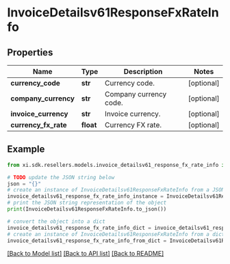 # InvoiceDetailsv61ResponseFxRateInfo


## Properties

Name | Type | Description | Notes
------------ | ------------- | ------------- | -------------
**currency_code** | **str** | Currency code. | [optional] 
**company_currency** | **str** | Company currency code. | [optional] 
**invoice_currency** | **str** | Invoice currency. | [optional] 
**currency_fx_rate** | **float** | Currency FX rate. | [optional] 

## Example

```python
from xi.sdk.resellers.models.invoice_detailsv61_response_fx_rate_info import InvoiceDetailsv61ResponseFxRateInfo

# TODO update the JSON string below
json = "{}"
# create an instance of InvoiceDetailsv61ResponseFxRateInfo from a JSON string
invoice_detailsv61_response_fx_rate_info_instance = InvoiceDetailsv61ResponseFxRateInfo.from_json(json)
# print the JSON string representation of the object
print(InvoiceDetailsv61ResponseFxRateInfo.to_json())

# convert the object into a dict
invoice_detailsv61_response_fx_rate_info_dict = invoice_detailsv61_response_fx_rate_info_instance.to_dict()
# create an instance of InvoiceDetailsv61ResponseFxRateInfo from a dict
invoice_detailsv61_response_fx_rate_info_from_dict = InvoiceDetailsv61ResponseFxRateInfo.from_dict(invoice_detailsv61_response_fx_rate_info_dict)
```
[[Back to Model list]](../README.md#documentation-for-models) [[Back to API list]](../README.md#documentation-for-api-endpoints) [[Back to README]](../README.md)


